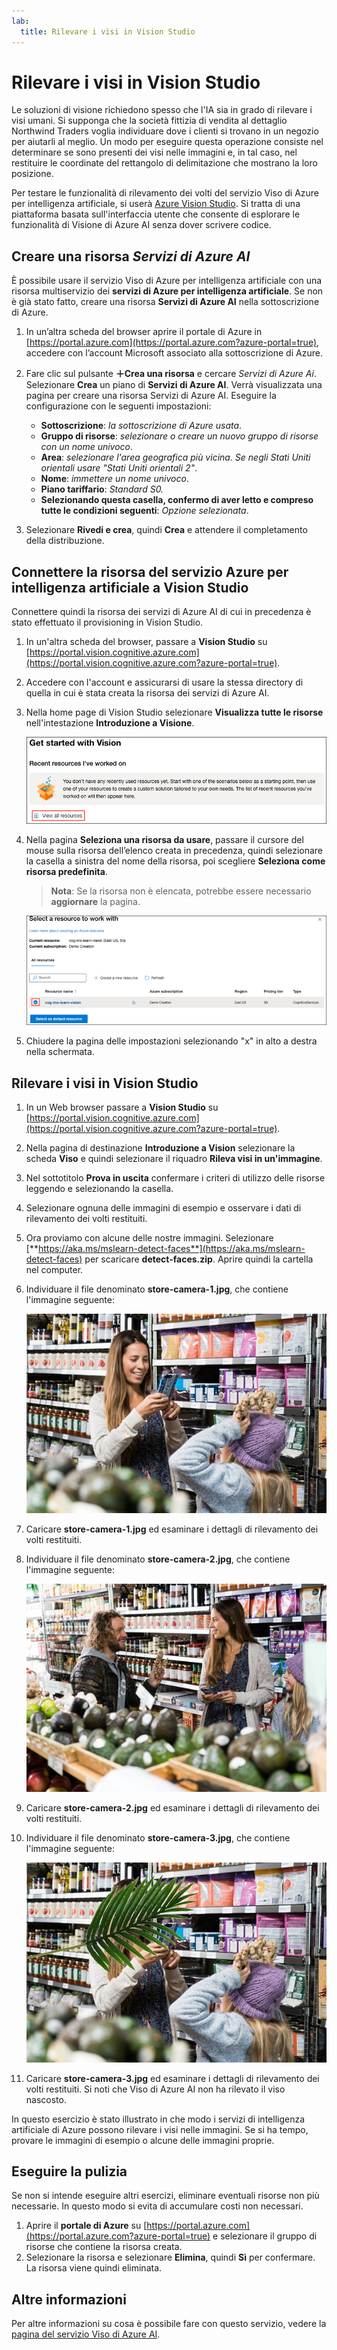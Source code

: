 ```yaml
---
lab:
  title: Rilevare i visi in Vision Studio
---
```


# Rilevare i visi in Vision Studio

Le soluzioni di visione richiedono spesso che l'IA sia in grado di rilevare i visi umani. Si supponga che la società fittizia di vendita al dettaglio Northwind Traders voglia individuare dove i clienti si trovano in un negozio per aiutarli al meglio. Un modo per eseguire questa operazione consiste nel determinare se sono presenti dei visi nelle immagini e, in tal caso, nel restituire le coordinate del rettangolo di delimitazione che mostrano la loro posizione.

Per testare le funzionalità di rilevamento dei volti del servizio Viso di Azure per intelligenza artificiale, si userà [Azure Vision Studio](https://portal.vision.cognitive.azure.com/). Si tratta di una piattaforma basata sull'interfaccia utente che consente di esplorare le funzionalità di Visione di Azure AI senza dover scrivere codice.

## Creare una risorsa *Servizi di Azure AI*

È possibile usare il servizio Viso di Azure per intelligenza artificiale con una risorsa multiservizio dei **servizi di Azure per intelligenza artificiale**. Se non è già stato fatto, creare una risorsa **Servizi di Azure AI** nella sottoscrizione di Azure.

1. In un’altra scheda del browser aprire il portale di Azure in [https://portal.azure.com](https://portal.azure.com?azure-portal=true), accedere con l’account Microsoft associato alla sottoscrizione di Azure.

1. Fare clic sul pulsante **&#65291;Crea una risorsa** e cercare *Servizi di Azure Ai*. Selezionare **Crea** un piano di **Servizi di Azure AI**. Verrà visualizzata una pagina per creare una risorsa Servizi di Azure AI. Eseguire la configurazione con le seguenti impostazioni:
    - **Sottoscrizione**: *la sottoscrizione di Azure usata*.
    - **Gruppo di risorse**: *selezionare o creare un nuovo gruppo di risorse con un nome univoco*.
    - **Area**: *selezionare l'area geografica più vicina. Se negli Stati Uniti orientali usare "Stati Uniti orientali 2"*.
    - **Nome**: *immettere un nome univoco*.
    - **Piano tariffario**: *Standard S0.*
    - **Selezionando questa casella, confermo di aver letto e compreso tutte le condizioni seguenti**: *Opzione selezionata*.

1. Selezionare **Rivedi e crea**, quindi **Crea** e attendere il completamento della distribuzione.

## Connettere la risorsa del servizio Azure per intelligenza artificiale a Vision Studio

Connettere quindi la risorsa dei servizi di Azure AI di cui in precedenza è stato effettuato il provisioning in Vision Studio.

1. In un'altra scheda del browser, passare a **Vision Studio** su [https://portal.vision.cognitive.azure.com](https://portal.vision.cognitive.azure.com?azure-portal=true).

1. Accedere con l'account e assicurarsi di usare la stessa directory di quella in cui è stata creata la risorsa dei servizi di Azure AI.

1. Nella home page di Vision Studio selezionare **Visualizza tutte le risorse** nell'intestazione **Introduzione a Visione**.

    ![Il collegamento Visualizza tutte le risorse è evidenziato in Introduzione a Vision in Vision Studio.](./media/analyze-images-vision/vision-resources.png)

1. Nella pagina **Seleziona una risorsa da usare**, passare il cursore del mouse sulla risorsa dell’elenco creata in precedenza, quindi selezionare la casella a sinistra del nome della risorsa, poi scegliere **Seleziona come risorsa predefinita**.

    > **Nota**: Se la risorsa non è elencata, potrebbe essere necessario **aggiornare** la pagina.

    ![La finestra di dialogo Seleziona una risorsa da usare viene visualizzata con la risorsa cog-ms-learn-vision-SUFFIX di Servizi cognitivi evidenziata e selezionata. Il pulsante Seleziona come risorsa predefinita è evidenziato.](./media/analyze-images-vision/default-resource.png)

1. Chiudere la pagina delle impostazioni selezionando "x" in alto a destra nella schermata.

## Rilevare i visi in Vision Studio 

1. In un Web browser passare a **Vision Studio** su [https://portal.vision.cognitive.azure.com](https://portal.vision.cognitive.azure.com?azure-portal=true).

1. Nella pagina di destinazione **Introduzione a Vision** selezionare la scheda **Viso** e quindi selezionare il riquadro **Rileva visi in un'immagine**.

1. Nel sottotitolo **Prova in uscita** confermare i criteri di utilizzo delle risorse leggendo e selezionando la casella.  

1. Selezionare ognuna delle immagini di esempio e osservare i dati di rilevamento dei volti restituiti.

1. Ora proviamo con alcune delle nostre immagini. Selezionare [**https://aka.ms/mslearn-detect-faces**](https://aka.ms/mslearn-detect-faces) per scaricare **detect-faces.zip**. Aprire quindi la cartella nel computer.

1. Individuare il file denominato **store-camera-1.jpg**, che contiene l'immagine seguente:

    ![Immagine di persone in un negozio.](./media/create-face-solutions/store-camera-1.jpg)

1. Caricare **store-camera-1.jpg** ed esaminare i dettagli di rilevamento dei volti restituiti.

1. Individuare il file denominato **store-camera-2.jpg**, che contiene l'immagine seguente:

    ![Immagine di più persone in un negozio.](./media/create-face-solutions/store-camera-2.jpg)

1. Caricare **store-camera-2.jpg** ed esaminare i dettagli di rilevamento dei volti restituiti.

1. Individuare il file denominato **store-camera-3.jpg**, che contiene l'immagine seguente:

    ![Immagine delle persone in un negozio con una pianta oscurando un viso.](./media/create-face-solutions/store-camera-3.jpg)

1. Caricare **store-camera-3.jpg** ed esaminare i dettagli di rilevamento dei volti restituiti. Si noti che Viso di Azure AI non ha rilevato il viso nascosto.

In questo esercizio è stato illustrato in che modo i servizi di intelligenza artificiale di Azure possono rilevare i visi nelle immagini. Se si ha tempo, provare le immagini di esempio o alcune delle immagini proprie.

## Eseguire la pulizia

Se non si intende eseguire altri esercizi, eliminare eventuali risorse non più necessarie. In questo modo si evita di accumulare costi non necessari.

1. Aprire il **portale di Azure** su [https://portal.azure.com](https://portal.azure.com?azure-portal=true) e selezionare il gruppo di risorse che contiene la risorsa creata.
1. Selezionare la risorsa e selezionare **Elimina**, quindi **Sì** per confermare. La risorsa viene quindi eliminata.

## Altre informazioni

Per altre informazioni su cosa è possibile fare con questo servizio, vedere la [pagina del servizio Viso di Azure AI](https://learn.microsoft.com/azure/ai-services/computer-vision/overview-identity).
